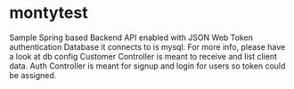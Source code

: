 # montytest
Sample Spring based Backend API enabled with JSON Web Token authentication
Database it connects to is mysql. For more info, please have a look at db config
Customer Controller is meant to receive and list client data. Auth Controller is meant for signup and login for users so token could be assigned.
